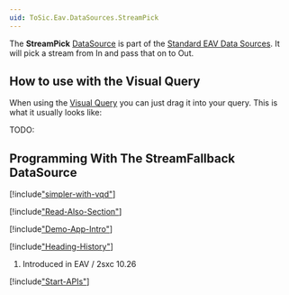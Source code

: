 ```yaml
---
uid: ToSic.Eav.DataSources.StreamPick
---
```


The **StreamPick** [DataSource](xref:Specs.DataSources.DataSource) is part of the [Standard EAV Data Sources](xref:Specs.DataSources.ListAll). It will pick a stream from In and pass that on to Out.  

## How to use with the Visual Query
When using the [Visual Query](xref:ToSic.Eav.DataSources.Queries.VisualQueryAttribute) you can just drag it into your query. This is what it usually looks like:

TODO:



## Programming With The StreamFallback DataSource
[!include["simpler-with-vqd"](shared-use-vqd.md)]

[!include["Read-Also-Section"](shared-read-also.md)]

[!include["Demo-App-Intro"](shared-demo-app.md)]

[!include["Heading-History"](shared-history.md)]

1. Introduced in EAV / 2sxc 10.26

[!include["Start-APIs"](shared-api-start.md)]